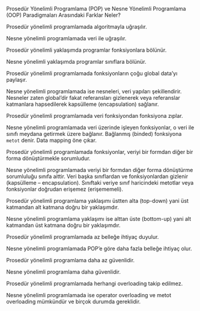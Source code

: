 <!-- Research.md -->
Prosedür Yönelimli Programlama (POP) ve Nesne Yönelimli Programlama (OOP) Paradigmaları Arasındaki Farklar Neler?


Prosedür yönelimli programlamada algoritmayla uğraşılır.

Nesne yönelimli programlamada veri ile uğraşılır.

Prosedür yönelimli yaklaşımda programlar fonksiyonlara bölünür.

Nesne yönelimli yaklaşımda programlar sınıflara bölünür.

Prosedür yönelimli programlamada fonksiyonların çoğu global data’yı paylaşır.

Nesne yönelimli programlamada ise nesneleri, veri yapıları şekillendirir. Nesneler zaten global’dir fakat referansları gizlenerek veya referanslar katmanlara hapsedilerek kapsülleme (encapsulation) sağlanır.

Prosedür yönelimli programlamada veri fonksiyondan fonksiyona zıplar.

Nesne yönelimli programlamada veri üzerinde işleyen fonksiyonlar, o veri ile sınıfı meydana getirmek üzere bağlanır. Bağlanmış (binded) fonksiyona `metot` denir. Data mapping öne çıkar.

Prosedür yönelimli programlamada fonksiyonlar, veriyi bir formdan diğer bir forma dönüştürmekle sorumludur.

Nesne yönelimli programlamada veriyi bir formdan diğer forma dönüştürme sorumluluğu sınıfa aittir. Veri başka sınıflardan ve fonksiyonlardan gizlenir (kapsülleme – encapsulation). Sınıftaki veriye sınıf haricindeki metotlar veya fonksiyonlar doğrudan erişemez (erişememeli).

Prosedür yönelimli programlama yaklaşımı üstten alta (top-down) yani üst katmandan alt katmana doğru bir yaklaşımdır.

Nesne yönelimli programlama yaklaşımı ise alttan üste (bottom-up) yani alt katmandan üst katmana doğru bir yaklaşımdır.

Prosedür yönelimli programlamada az belleğe ihtiyaç duyulur.

Nesne yönelimli programlamada POP’e göre daha fazla belleğe ihtiyaç olur.

Prosedür yönelimli programlama daha az güvenlidir.

Nesne yönelimli programlama daha güvenlidir.

Prosedür yönelimli programlamada herhangi overloading takip edilmez.

Nesne yönelimli programlamada ise operator overloading ve metot overloading mümkündür ve birçok durumda gereklidir.